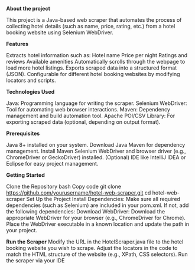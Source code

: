 **About the project**

This project is a Java-based web scraper that automates the process of collecting hotel details (such as name, price, rating, etc.) from a hotel booking website using Selenium WebDriver.

**Features**

Extracts hotel information such as:
Hotel name
Price per night
Ratings and reviews
Available amenities
Automatically scrolls through the webpage to load more hotel listings.
Exports scraped data into a structured format (JSON).
Configurable for different hotel booking websites by modifying locators and scripts.


**Technologies Used**

Java: Programming language for writing the scraper.
Selenium WebDriver: Tool for automating web browser interactions.
Maven: Dependency management and build automation tool.
Apache POI/CSV Library: For exporting scraped data (optional, depending on output format).


**Prerequisites**

Java 8+ installed on your system. Download Java
Maven for dependency management. Install Maven
Selenium WebDriver and browser driver (e.g., ChromeDriver or GeckoDriver) installed.
(Optional) IDE like IntelliJ IDEA or Eclipse for easy project management.



**Getting Started**

Clone the Repository
bash
Copy code
git clone https://github.com/yourusername/hotel-web-scraper.git
cd hotel-web-scraper
Set Up the Project
Install Dependencies: Make sure all required dependencies (such as Selenium) are included in your pom.xml. If not, add the following dependencies:
Download WebDriver: Download the appropriate WebDriver for your browser (e.g., ChromeDriver for Chrome). Place the WebDriver executable in a known location and update the path in your project.



**Run the Scraper**
Modify the URL in the HotelScraper.java file to the hotel booking website you wish to scrape.
Adjust the locators in the code to match the HTML structure of the website (e.g., XPath, CSS selectors).
Run the scraper via your IDE 

